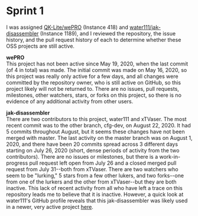 # Sprint 1
I was assigned [QK-Lite/wePRO](https://github.com/QK-Lite/wePRO) (Instance 418) and [water111/jak-disassembler](https://github.com/water111/jak-disassembler) (Instance 1189),
and I reviewed the repository, the issue history, and the pull request history of each to determine whether these OSS projects are still active.

**wePRO**  
This project has not been active since May 19, 2020, when the last commit (of 4 in total) was made. The initial commit was made on May 16, 2020, so this project
was really only active for a few days, and all changes were committed by the repository owner, who is still active on GitHub, so this project likely will not be returned to.
There are no issues, pull requests, milestones, other watchers, stars, or forks on this project, so there is no evidence of any additional activity from other users.

**jak-disassembler**  
There are two contributors to this project, water111 and xTVaser.
The most recent commit was to the other branch, cfg-dev, on August 22, 2020. It had 5 commits throughout August, but it seems these changes have not been merged with master.
The last activity on the master branch was on August 1, 2020, and there have been 20 commits spread across 3 different days starting on July 26, 2020 (short, dense periods of activity
from the two contributors).
There are no issues or milestones, but there is a work-in-progress pull request left open from July 26 and a closed merged pull request from July 31--both from xTVaser.
There are two watchers who seem to be "lurking," 5 stars from a few other lukers, and two forks--one from one of the lurkers and the other from xTVaser--but they are both inactive.
This lack of recent activity from all who have left a trace on this repository leads me to believe that it is inactive.
However, a quick look at water111's GitHub profile reveals that this jak-disassembler was likely used in a newer, very active project [here](https://github.com/water111/jak-project).
